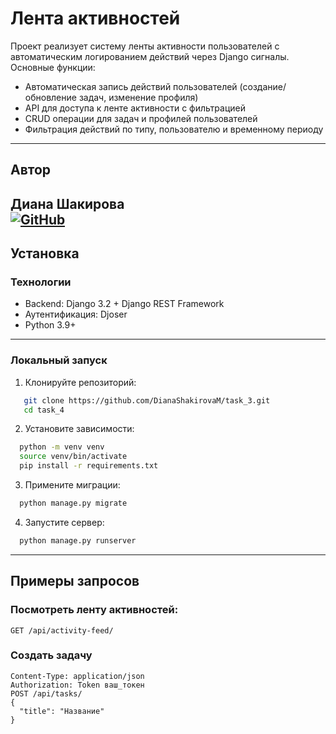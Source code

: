 # Лента активностей

Проект реализует систему ленты активности пользователей с автоматическим логированием действий через Django сигналы. Основные функции:
- Автоматическая запись действий пользователей (создание/обновление задач, изменение профиля)
- API для доступа к ленте активности с фильтрацией
- CRUD операции для задач и профилей пользователей
- Фильтрация действий по типу, пользователю и временному периоду
---
## Автор
**Диана Шакирова**  
[![GitHub](https://img.shields.io/badge/GitHub-DianaShakirovaM-black)](https://github.com/DianaShakirovaM)  
---
## Установка

### Технологии
- Backend: Django 3.2 + Django REST Framework
- Аутентификация: Djoser
- Python 3.9+
---
### Локальный запуск
1. Клонируйте репозиторий:
```bash
   git clone https://github.com/DianaShakirovaM/task_3.git
   cd task_4
```
2. Установите зависимости:
```bash
  python -m venv venv
  source venv/bin/activate
  pip install -r requirements.txt
```
3. Примените миграции:
```bash
  python manage.py migrate
```
4. Запустите сервер:
```bash
  python manage.py runserver
```
---
## Примеры запросов
### Посмотреть ленту активностей:
```http
GET /api/activity-feed/
```
### Создать задачу
```http
Content-Type: application/json
Authorization: Token ваш_токен
POST /api/tasks/
{
  "title": "Название"
}
```
